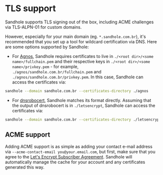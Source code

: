 # TLS support

Sandhole supports TLS signing out of the box, including ACME challenges via TLS-ALPN-01 for custom domains.

However, especially for your main domain (eg. `*.sandhole.com.br`), it's recommended that you set up a tool for wildcard certification via DNS. Here are some options supported by Sandhole:

- For [Agnos](https://github.com/krtab/agnos), Sandhole requires certificates to live in `./<root dir>/<some name>/fullchain.pem` and their respective keys in `./<root dir>/<some name>/privkey.pem` - for example, `./agnos/sandhole.com.br/fullchain.pem` and `./agnos/sandhole.com.br/privkey.pem`. In this case, Sandhole can access the certificates via:

```bash
sandhole --domain sandhole.com.br --certificates-directory ./agnos
```

- For [dnsrobocert](https://adferrand.github.io/dnsrobocert/), Sandhole matches its format directly. Assuming that the output of dnsrobocert is in `./letsencrypt`, Sandhole can access the certificates via:

```bash
sandhole --domain sandhole.com.br --certificates-directory ./letsencrypt/live
```

## ACME support

Adding ACME support is as simple as adding your contact e-mail address via `--acme-contact-email you@your.email.com`, but first, make sure that you agree to the [Let's Encrypt Subscriber Agreement](https://letsencrypt.org/repository/). Sandhole will automatically manage the cache for your account and any certificates generated this way.
